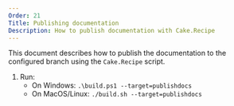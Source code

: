 ```yaml
---
Order: 21
Title: Publishing documentation
Description: How to publish documentation with Cake.Recipe
---
```


This document describes how to publish the documentation to the configured branch using the `Cake.Recipe` script.

1. Run:
   - On Windows: `.\build.ps1 --target=publishdocs`
   - On MacOS/Linux: `./build.sh --target=publishdocs`

